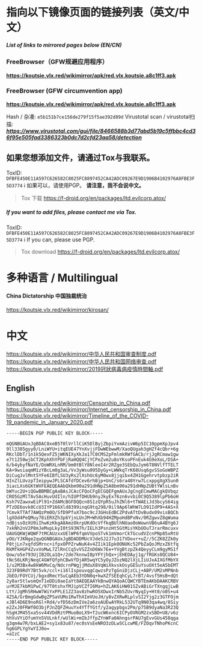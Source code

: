 # 指向以下镜像页面的链接列表（英文/中文）
#####  List of links to mirrored pages below (EN/CN)

### FreeBrowser（GFW规避应用程序）
**https://koutsie.vlx.red/wikimirror/apk/red.vlx.koutsie.a8c1ff3.apk**
### FreeBrowser (GFW circumvention app)
**https://koutsie.vlx.red/wikimirror/apk/red.vlx.koutsie.a8c1ff3.apk**

Hash / 杂凑: `e5b151b7ce156de279f15f5ae392d89d`
Virustotal scan / virustotal扫描: ***https://www.virustotal.com/gui/file/8466588b3d77abd5b19c5ffbbc4cd36f95e505fad3386323b0dc7d2cfd23aa58/detection***

## 如果您想添加文件，请通过Tox与我联系。
ToxID: `DFBFE450E11A597C626582C8025FC8897452CA42ADC09267E9D1906B4102976A8FBE3F5D3774`
ℹ️ 如果可以，请使用PGP。
**请注意，我不会说中文。**
>Tox 下载
https://f-droid.org/en/packages/ltd.evilcorp.atox/


##### If you want to add files, please contact me via Tox.
ToxID: `DFBFE450E11A597C626582C8025FC8897452CA42ADC09267E9D1906B4102976A8FBE3F5D3774`
ℹ ️If you can, please use PGP.
> Tox download
https://f-droid.org/en/packages/ltd.evilcorp.atox/


# 多种语言 / Multilingual
#### China Dictatorship 中国独裁统治
https://koutsie.vlx.red/wikimirror/kirosan/ 



# 中文
https://koutsie.vlx.red/wikimirror/中华人民共和国审查制度.pdf
https://koutsie.vlx.red/wikimirror/中华人民共和国网络审查.pdf
https://koutsie.vlx.red/wikimirror/2019冠狀病毒病疫情時間軸.pdf 


## English
https://koutsie.vlx.red/wikimirror/Censorship_in_China.pdf
https://koutsie.vlx.red/wikimirror/Internet_censorship_in_China.pdf
https://koutsie.vlx.red/wikimirror/Timeline_of_the_COVID-19_pandemic_in_January_2020.pdf



```
-----BEGIN PGP PUBLIC KEY BLOCK-----

mQGNBGAUxJgBDAC8xeB5T0lVrllCiK5DlByjZbpiYxmAzivW6p5IC10ppmXpJpv4
9ll3385gyy0/LniWYU+itqEUE47YnXvjjFDwWEbwwM/XaoQUgah3gHZf4cQbr+6g
RKclDbT/1n1k5QexFZ5jWKNIXyXkJa17C0CMS2pFmlmkRWfGACb/rjJgRCmaw1gw
e7t1250wjbCT2KphXhYPbFjRaHQQ4CjYCPeZvm2u8oYKsoPFnEuk4G9eXoL/DSA+
6/b4ybyfNaYE/DoWRXLnRM/bm0tBlY8NleeI4r2RZge3SEbQuJym6T8NVlfTTELT
KA+9wsiaqmM1zYBcLm0g3aL/Vv3yWsu095DyGy+LWWkqTrK68Usq6gvSSoGoWBPZ
DiCuqJvlMnt5YFe6IBfLSU3yRs2lXshUc6yM0wx8jjqibx4ZH1Ggehrvtpbzp2iR
HInZlLUvzpTIeipywJPLSCAfdfDCev6rhBjp+UnC/s6ra40Yrw7LcxppgXgXSun0
3iacLXs6GKtWVFEAEQEAAbQkbm90a291dHNpZSA8bm90a291dHNpZUBtYWlsLnBv
bWYuc2U+iQGwBBMBCgAaBAsJCAcCFQoCFgECGQEFgmAUxJgCngECmwMACgkQVbqz
CRO5GzMlTAv5AcHuvUdIln/hIUPfDHUb9nyJkyEx76zn6vvbi0C9Q5389lpPb6oH
Ksh7VZawxwEiPl91+ZdAMcBGFDQQcn8S1zQYpR5uJhZNl6+tTWAEiJd3bcyS64ig
PTzDE6ovk0CcU3IYP166Xld8399inqG9tq298/0il9Ap6lWhW7LO91IdP9+4AS+X
7CmvkTTAf7AWQzPm0O/SfD9PfuX7boc9cJ3GHsEdBCZPdvATtDvBudx09visBQCb
lgXOd4PeQMuy78iERXZh3p6YjnLUnJM+WhXb94HZMpoHdBPxNv/0RZgwvZ8qWuma
ndBjssOzXU9iIhwKzKkgA8AmzOkrpUKdOcVffkqBUlhNUao0oWownVB6uA4BYg6J
7xkNh2nV2P8mJeMxpLkyI0tS93N7h/IELh3PsnzHt5GtMisYKbUOuTJrarRmcuxv
UAUGQKWjWQWF7tMCAUzxxUElWP6fqmVVpoSTvk1mVmorCkTGcudVZcnPNp85xRtU
yOU/YJKNge2quQGNBGAUxJgBDADDMUcVJdeSJ2J7u317VDovr+uZ//5CZK8ZZk0y
P8tjLn7xqfdSMrnc+ifpxOPPZrwNuK4v4ZIik1Epk0ONUKc52PbZaQoJMzxZ6tfq
RkMfkHGP4ZvxVoMwL7ZlRnCCq5vVSZZnD6Wx7Ee+YVgBtzpZk4QeyyCLm9gyMS1f
Qow/o5e793UjIB2OLa1Q+/2de7knnwI8pYFYjhQx+jEHEDAyj1g/fRGKs0QCU84+
tNcS6LKRjNeqC4GWfQfphCBwVfDjAR5wqYC5yOyJZozNQ2lXjLIiUJxAIXGfMbYX
1/u2M3Bx4w8kW6MxCq/NdcrnPWgjjMduX8VqWiXkvskOsyGESuYsuOXt5eA5bEMT
323FB9RdY7Bt5vk/ccl+i16lIspouvqgCqwzsPzTgGniDjzCLj+ABP/UM2sMPNnb
JbEO/FOYCUj/bgxdRmcYSuCqAEb3YDN0q+kwXZfSEEqhCyL7rBT/4vsf5HsB+dQt
2y8arStlwsmQnT1eDDi0aeIaYt8AEQEAAYkBnwQYAQoACQWCYBTEmAKbDAAKCRBV
urMJE7kbM1PwC/97T0tshxfMJipVCZfI6Ma+hZLAK6iHW01SZvABiGrTXngqjLwB
LtY/JgMh5RHwW7WiYxPPLE1ZZ3av8zhwRO5XDwxIrNb5ZUvrNyqIy+Ht0/o0S+u4
4ZSA/GrBmgGdwBgZPSaVUMo1RwThXImVUoJH/y8vZXRwRLplvSI2Yjg2z3GTFOjm
xJBl4D6E9noRGl+Rd4/vfD56zDmIVe2a6zoAUEwAYRkL532UTq9N03qa4wq/8Siy
e2ZxJ0FRWf0O3bjPJnZQFZHuuYx4YTfYGtf/y2agypbgv2Pm/p75B9dyaNa3R23Q
hSgHJM455xa5sv44VDdRztPMuoBoLX9+T2ucW6xnc6ICPyOVRGM2zxSBD+U8/v6z
hhVuVYiOfumYn5VULnkf/wUlWi+mIbJffpZYnWFa0AhngsrPAU7gEvvGUs458qga
g3qm4w7R/bxLAE2+sy1x83u87/ec0sVsEeNRO3zDLw5CLcwME/FZOqvTNhoPKcnC
hg6GPLYgYwYIJ0o=
=aIzC
-----END PGP PUBLIC KEY BLOCK-----
```
